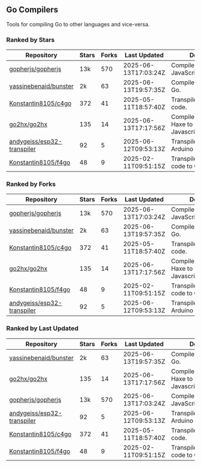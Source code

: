 ## Go Compilers

Tools for compiling Go to other languages and vice-versa.

### Ranked by Stars

| Repository | Stars | Forks | Last Updated | Description | 
|------------|-------|-------|--------------|-------------|
| [gopherjs/gopherjs](https://github.com/gopherjs/gopherjs) | 13k | 570 | 2025-06-13T17:03:24Z |  Compiler from Go to JavaScript. |
| [yassinebenaid/bunster](https://github.com/yassinebenaid/bunster) | 2k | 63 | 2025-06-13T19:57:35Z |  Compile shell scripts to Go. |
| [Konstantin8105/c4go](https://github.com/Konstantin8105/c4go) | 372 | 41 | 2025-05-11T18:57:40Z |  Transpile C code to Go code. |
| [go2hx/go2hx](https://github.com/go2hx/go2hx) | 135 | 14 | 2025-06-13T17:17:56Z |  Compiler from Go to Haxe to Javascript/C++/Java/C#. |
| [andygeiss/esp32-transpiler](https://github.com/andygeiss/esp32-transpiler) | 92 | 5 | 2025-06-12T09:53:13Z |  Transpile Go into Arduino code. |
| [Konstantin8105/f4go](https://github.com/Konstantin8105/f4go) | 48 | 9 | 2025-02-11T09:51:15Z |  Transpile FORTRAN 77 code to Go code. |

### Ranked by Forks

| Repository | Stars | Forks | Last Updated | Description | 
|------------|-------|-------|--------------|-------------|
| [gopherjs/gopherjs](https://github.com/gopherjs/gopherjs) | 13k | 570 | 2025-06-13T17:03:24Z |  Compiler from Go to JavaScript. |
| [yassinebenaid/bunster](https://github.com/yassinebenaid/bunster) | 2k | 63 | 2025-06-13T19:57:35Z |  Compile shell scripts to Go. |
| [Konstantin8105/c4go](https://github.com/Konstantin8105/c4go) | 372 | 41 | 2025-05-11T18:57:40Z |  Transpile C code to Go code. |
| [go2hx/go2hx](https://github.com/go2hx/go2hx) | 135 | 14 | 2025-06-13T17:17:56Z |  Compiler from Go to Haxe to Javascript/C++/Java/C#. |
| [Konstantin8105/f4go](https://github.com/Konstantin8105/f4go) | 48 | 9 | 2025-02-11T09:51:15Z |  Transpile FORTRAN 77 code to Go code. |
| [andygeiss/esp32-transpiler](https://github.com/andygeiss/esp32-transpiler) | 92 | 5 | 2025-06-12T09:53:13Z |  Transpile Go into Arduino code. |

### Ranked by Last Updated

| Repository | Stars | Forks | Last Updated | Description | 
|------------|-------|-------|--------------|-------------|
| [yassinebenaid/bunster](https://github.com/yassinebenaid/bunster) | 2k | 63 | 2025-06-13T19:57:35Z |  Compile shell scripts to Go. |
| [go2hx/go2hx](https://github.com/go2hx/go2hx) | 135 | 14 | 2025-06-13T17:17:56Z |  Compiler from Go to Haxe to Javascript/C++/Java/C#. |
| [gopherjs/gopherjs](https://github.com/gopherjs/gopherjs) | 13k | 570 | 2025-06-13T17:03:24Z |  Compiler from Go to JavaScript. |
| [andygeiss/esp32-transpiler](https://github.com/andygeiss/esp32-transpiler) | 92 | 5 | 2025-06-12T09:53:13Z |  Transpile Go into Arduino code. |
| [Konstantin8105/c4go](https://github.com/Konstantin8105/c4go) | 372 | 41 | 2025-05-11T18:57:40Z |  Transpile C code to Go code. |
| [Konstantin8105/f4go](https://github.com/Konstantin8105/f4go) | 48 | 9 | 2025-02-11T09:51:15Z |  Transpile FORTRAN 77 code to Go code. |

